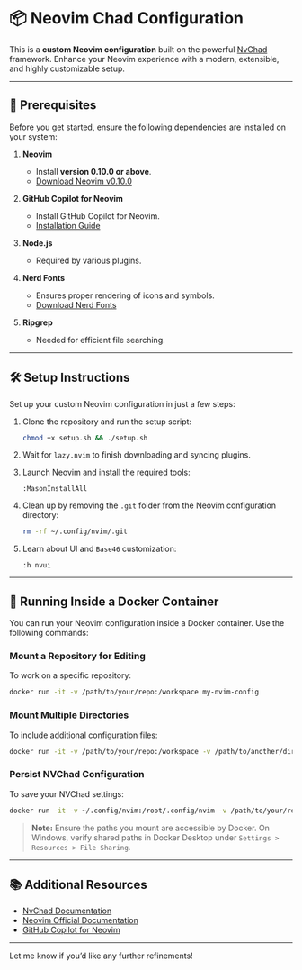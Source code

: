 # 📦 Neovim Chad Configuration

This is a **custom Neovim configuration** built on the powerful [NvChad](https://github.com/NvChad/NvChad) framework. Enhance your Neovim experience with a modern, extensible, and highly customizable setup.

---

## 🚀 Prerequisites

Before you get started, ensure the following dependencies are installed on your system:

1. **Neovim**  
   - Install **version 0.10.0 or above**.  
   - [Download Neovim v0.10.0](https://github.com/neovim/neovim/releases/tag/v0.10.0)

2. **GitHub Copilot for Neovim**  
   - Install GitHub Copilot for Neovim.  
   - [Installation Guide](https://github.com/github/copilot.vim)

3. **Node.js**  
   - Required by various plugins.

4. **Nerd Fonts**  
   - Ensures proper rendering of icons and symbols.  
   - [Download Nerd Fonts](https://www.nerdfonts.com/)

5. **Ripgrep**  
   - Needed for efficient file searching.

---

## 🛠️ Setup Instructions

Set up your custom Neovim configuration in just a few steps:

1. Clone the repository and run the setup script:
   ```bash
   chmod +x setup.sh && ./setup.sh
   ```

2. Wait for `lazy.nvim` to finish downloading and syncing plugins.

3. Launch Neovim and install the required tools:
   ```vim
   :MasonInstallAll
   ```

4. Clean up by removing the `.git` folder from the Neovim configuration directory:
   ```bash
   rm -rf ~/.config/nvim/.git
   ```

5. Learn about UI and `Base46` customization:
   ```vim
   :h nvui
   ```

---

## 🐳 Running Inside a Docker Container

You can run your Neovim configuration inside a Docker container. Use the following commands:

### Mount a Repository for Editing
To work on a specific repository:
```bash
docker run -it -v /path/to/your/repo:/workspace my-nvim-config
```

### Mount Multiple Directories
To include additional configuration files:
```bash
docker run -it -v /path/to/your/repo:/workspace -v /path/to/another/dir:/another-dir my-nvim-config
```

### Persist NVChad Configuration
To save your NVChad settings:
```bash
docker run -it -v ~/.config/nvim:/root/.config/nvim -v /path/to/your/repo:/workspace my-nvim-config
```

> **Note:** Ensure the paths you mount are accessible by Docker. On Windows, verify shared paths in Docker Desktop under `Settings > Resources > File Sharing`.

---

## 📚 Additional Resources

- [NvChad Documentation](https://nvchad.github.io/)
- [Neovim Official Documentation](https://neovim.io/doc/)
- [GitHub Copilot for Neovim](https://github.com/github/copilot.vim)

---

Let me know if you’d like any further refinements!
